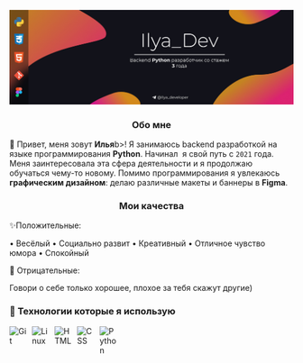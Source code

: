 <p align="center"><img src="https://github.com/Ilya-Digital/Ilya-Digital/blob/main/Header.jpg"></img></p>

### <p align="center">Обо мне</p>

<p>👋 Привет, меня зовут <b>Илья</b>b>! Я занимаюсь backend разработкой на языке программирования <b>Python</b>.  Начинал  я свой путь с <code>2021</code> года. Меня заинтересовала эта сфера деятельности и я продолжаю обучаться чему-то новому. Помимо программирования я увлекаюсь <b>графическим дизайном</b>: делаю различные макеты и баннеры в <b>Figma</b>.</p>

### <p align="center">Мои качества</p>

<p>✨Положительные:

• Весёлый 
• Социально развит
• Креативный
• Отличное чувство юмора
• Спокойный

🥀 Отрицательные:

Говори о себе только хорошее, плохое за тебя скажут другие)</p>

### 🧰 Технологии которые я использую

<img align="left" alt="Git" width="30px" style="padding-right:10px;" src="https://cdn.jsdelivr.net/gh/devicons/devicon/icons/git/git-original.svg" />
<img align="left" alt="Linux" width="30px" style="padding-right:10px;" src="https://cdn.jsdelivr.net/gh/devicons/devicon/icons/linux/linux-original.svg" />
<img align="left" alt="HTML" width="30px" style="padding-right:10px;" src="https://cdn.jsdelivr.net/gh/devicons/devicon/icons/html5/html5-plain.svg" />
<img align="left" alt="CSS" width="30px" style="padding-right:10px;" src="https://cdn.jsdelivr.net/gh/devicons/devicon/icons/css3/css3-plain.svg" />
<img align="left" alt="Python" width="30px" style="padding-right:10px;" src="https://cdn.jsdelivr.net/gh/devicons/devicon/icons/python/python-plain.svg" />
